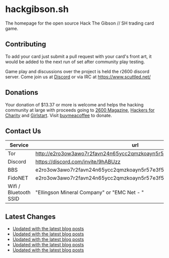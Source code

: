 # hackgibson.sh
The homepage for the open source Hack The Gibson // SH trading card game.


## Contributing

To add your card just submit a pull request with your card's front art, it would be added to the next run of set after community play testing.

Game play and discussions over the project is held the r2600 discord server. Come join us at [Discord](https://discord.com/invite/9hABUzz) or via IRC at https://www.scuttled.net/


## Donations

Your donation of $13.37 or more is welcome and helps the hacking community at large with proceeds going to [2600 Magazine](https://2600.com/), [Hackers for Charity](https://hackersforcharity.org) and [Girlstart](https://girlstart.org).  Visit [buymeacoffee](https://www.buymeacoffee.com/hackgibson.sh) to donate.


## Contact Us

Service | url
-|-
Tor | http://e2ro3ow3awo7r2favn24n65ycc2qmzkoayn5r57e3f56nvjwdcgg32ad.onion
Discord | https://discord.com/invite/9hABUzz
BBS | e2ro3ow3awo7r2favn24n65ycc2qmzkoayn5r57e3f56nvjwdcgg32ad.onion:23
FidoNET | e2ro3ow3awo7r2favn24n65ycc2qmzkoayn5r57e3f56nvjwdcgg32ad.onion:24554
Wifi / Bluetooth SSID | "Ellingson Mineral Company" or "EMC Net - <fidonet address>"

## Latest Changes
<!-- BLOG-POST-LIST:START -->
- [Updated with the latest blog posts](https://github.com/DFW2600/hackgibson.sh/commit/9d16c5d03f35fed3a3c2b6bf4c1c6a307ec92d61)
- [Updated with the latest blog posts](https://github.com/DFW2600/hackgibson.sh/commit/62dce35574d767c29003c9fe2e9b8c1c70f04144)
- [Updated with the latest blog posts](https://github.com/DFW2600/hackgibson.sh/commit/a6dec723e24d770c4aebe6a09b949898ed476e18)
- [Updated with the latest blog posts](https://github.com/DFW2600/hackgibson.sh/commit/b13be6478214bdf29f7ba66348878fb8f6feddf4)
- [Updated with the latest blog posts](https://github.com/DFW2600/hackgibson.sh/commit/4770df55bee043a6a26e964cdcd4f1cf555e43bc)
<!-- BLOG-POST-LIST:END -->
